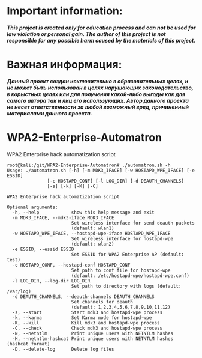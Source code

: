 # Important information:
***This project is created only for education process and can not be used for 
law violation or personal gain. The author of this project is not responsible for any possible harm caused by the materials of this project.***

# Важная информация:
***Данный проект создан исключительно в образовательных целях, и не может быть использован в целях нарушающих законодательство, в корыстных целях или для получения какой-либо выгоды как для самого автора так и лиц его использующих.
Автор данного проекта не несет ответственности за любой возможный вред, причиненный материалами данного проекта.***

# WPA2-Enterprise-Automatron
WPA2 Enterprise hack automatization script

```
root@kali:/git/WPA2-Enterprise-Automatron# ./automatron.sh -h
Usage: ./automatron.sh [-h] [-m MDK3_IFACE] [-w HOSTAPD_WPE_IFACE] [-e ESSID]
               [-c HOSTAPD_CONF] [-l LOG_DIR] [-d DEAUTH_CHANNELS]
               [-s] [-k] [-K] [-C]

WPA2 Enterprise hack automatization script

Optional arguments:
  -h, --help            show this help message and exit
  -m MDK3_IFACE, --mdk3-iface MDK3_IFACE
                        Set wireless interface for send deauth packets
                        (default: wlan1)
  -w HOSTAPD_WPE_IFACE, --hostapd-wpe-iface HOSTAPD_WPE_IFACE
                        Set wireless interface for hostapd-wpe
                        (default: wlan2)
  -e ESSID, --essid ESSID
                        Set ESSID for WPA2 Enterprise AP (default: test)
  -c HOSTAPD_CONF, --hostapd-conf HOSTAPD_CONF
                        Set path to conf file for hostapd-wpe
                        (default: /etc/hostapd-wpe/hostapd-wpe.conf)
  -l LOG_DIR, --log-dir LOG_DIR
                        Set path to directory with logs (default: /var/log)
  -d DEAUTH_CHANNELS, --deauth-channels DEAUTH_CHANNELS
                        Set channels for deauth
                        (default: 1,2,3,4,5,6,7,8,9,10,11,12)
  -s, --start           Start mdk3 and hostapd-wpe process
  -k, --karma           Set Karma mode for hostapd-wpe
  -K, --kill            Kill mdk3 and hostapd-wpe process
  -C, --check           Check mdk3 and hostapd-wpe process
  -N, --netntlm         Print unique users with NETNTLM hashes
  -H, --netntlm-hashcat Print unique users with NETNTLM hashes (hashcat format)
  -D, --delete-log      Delete log files
  ```

